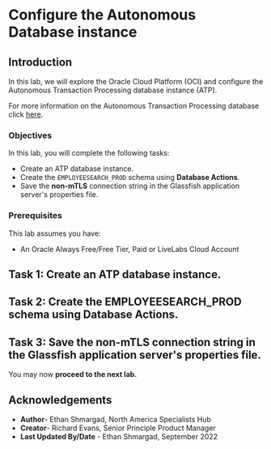 # Configure the Autonomous Database instance

## Introduction

In this lab, we will explore the Oracle Cloud Platform (OCI) and configure the Autonomous Transaction Processing database instance (ATP).

For more information on the Autonomous Transaction Processing database click [here](https://www.oracle.com/autonomous-database/autonomous-transaction-processing/).

### Objectives

In this lab, you will complete the following tasks:

- Create an ATP database instance.
- Create the `EMPLOYEESEARCH_PROD` schema using **Database Actions**.
- Save the **non-mTLS** connection string in the Glassfish application server's properties file.

### Prerequisites

This lab assumes you have:
- An Oracle Always Free/Free Tier, Paid or LiveLabs Cloud Account

## Task 1: Create an ATP database instance.

## Task 2: Create the EMPLOYEESEARCH_PROD schema using Database Actions.

## Task 3: Save the non-mTLS connection string in the Glassfish application server's properties file.

You may now **proceed to the next lab.**

## Acknowledgements

- **Author**- Ethan Shmargad, North America Specialists Hub
- **Creator**- Richard Evans, Senior Principle Product Manager
- **Last Updated By/Date** - Ethan Shmargad, September 2022

